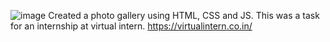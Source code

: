 ![image](https://github.com/Geek-ASR/VI_P2_gallerySlider/assets/132185513/02ccb157-73d7-4e60-917b-fb310da30bfe)
Created a photo gallery using HTML, CSS and JS.
This was a task for an internship at virtual intern.
https://virtualintern.co.in/
